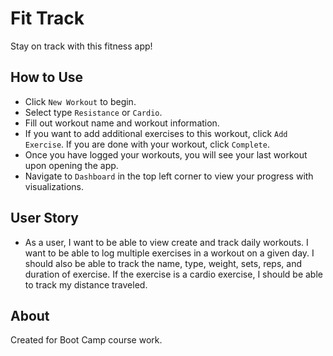 # Fit Track
Stay on track with this fitness app!

## How to Use
* Click `New Workout` to begin.  
* Select type `Resistance` or `Cardio`.  
* Fill out workout name and workout information.
* If you want to add additional exercises to this workout, click `Add Exercise`. If you are done with your workout, click `Complete`.
* Once you have logged your workouts, you will see your last workout upon opening the app.
* Navigate to `Dashboard` in the top left corner to view your progress with visualizations.

## User Story

* As a user, I want to be able to view create and track daily workouts. I want to be able to log multiple exercises in a workout on a given day. I should also be able to track the name, type, weight, sets, reps, and duration of exercise. If the exercise is a cardio exercise, I should be able to track my distance traveled.

## About
Created for Boot Camp course work.  
